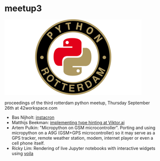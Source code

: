 # meetup3

<img src="pythonrotterdam.png" alt="python rotterdam logo" style="height:250px;"/>

proceedings of the third rotterdam python meetup, Thursday September 26th at 42workspace.com

- Bas Nijholt: [instacron](https://github.com/basnijholt/instacron)
- Matthijs Beekman: [implementing type hinting at Viktor.ai](typehints/typehints.md)
- Artem Pulkin: "Micropython on GSM microcontroller". Porting and using micropython on a A9G (GSM+GPS microcontroller) so it may serve as a GPS tracker, remote weather station, modem, internet player or even a cell phone itself.
- Ricky Lim: Rendering of live Jupyter notebooks with interactive widgets using [voila](https://github.com/QuantStack/voila)
